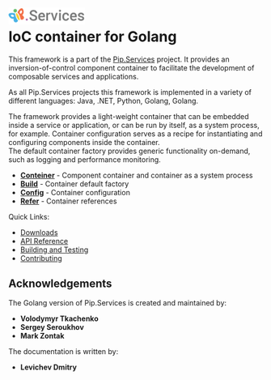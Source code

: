 # <img src="https://github.com/pip-services/pip-services/raw/master/design/Logo.png" alt="Pip.Services Logo" style="max-width:30%"> <br/> IoC container for Golang

This framework is a part of the [Pip.Services](https://github.com/pip-services/pip-services) project.
It provides an inversion-of-control component container to facilitate the development of composable services and applications.

As all Pip.Services projects this framework is implemented in a variety of different languages: Java, .NET, Python, Golang, Golang. 

The framework provides a light-weight container that can be embedded inside a service or application, or can be run by itself,
as a system process, for example. Container configuration serves as a recipe for instantiating and configuring components inside the container.  
The default container factory provides generic functionality on-demand, such as logging and performance monitoring.

- [**Conteiner**](https://godoc.org/github.com/pip-services3-go/pip-services3-container-go/conteiner) - Component container and container as a system process
- [**Build**](https://godoc.org/github.com/pip-services3-go/pip-services3-container-go/build) - Container default factory
- [**Config**](https://godoc.org/github.com/pip-services3-go/pip-services3-container-go/config) - Container configuration
- [**Refer**](https://godoc.org/github.com/pip-services3-go/pip-services3-container-go/refer) - Container references

Quick Links:

* [Downloads](https://github.com/pip-services3-go/pip-services3-container-go.git)
* [API Reference](https://godoc.org/github.com/pip-services3-go/pip-services3-container-go/)
* [Building and Testing](https://github.com/pip-services3-go/pip-services3-container-go/blob/master/docs/Development.md)
* [Contributing](https://github.com/pip-services3-go/pip-services3-container-go/blob/master/docs/Development.md#contrib)

## Acknowledgements

The Golang version of Pip.Services is created and maintained by:
- **Volodymyr Tkachenko**
- **Sergey Seroukhov**
- **Mark Zontak**

The documentation is written by:
- **Levichev Dmitry**